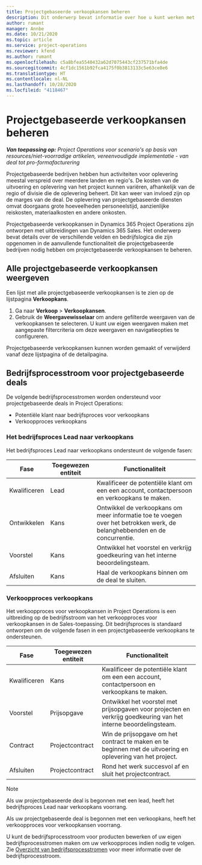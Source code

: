 ```yaml
---
title: Projectgebaseerde verkoopkansen beheren
description: Dit onderwerp bevat informatie over hoe u kunt werken met verkoopkansen die gerelateerd zijn aan projecten.
author: rumant
manager: Annbe
ms.date: 10/21/2020
ms.topic: article
ms.service: project-operations
ms.reviewer: kfend
ms.author: rumant
ms.openlocfilehash: c5a8bfea5540432a62d7075443cf237571bfa4de
ms.sourcegitcommit: 4cf1dc1561b92fca4175f0b3813133c5e63ce8e6
ms.translationtype: HT
ms.contentlocale: nl-NL
ms.lasthandoff: 10/28/2020
ms.locfileid: "4118467"
---
```

# <a name="manage-project-based-opportunities"></a>Projectgebaseerde verkoopkansen beheren

_**Van toepassing op:** Project Operations voor scenario's op basis van resources/niet-voorradige artikelen, vereenvoudigde implementatie - van deal tot pro-formafacturering_

Projectgebaseerde bedrijven hebben hun activiteiten voor oplevering meestal verspreid over meerdere landen en regio's. De kosten van de uitvoering en oplevering van het project kunnen variëren, afhankelijk van de regio of divisie die de oplevering beheert. Dit kan weer van invloed zijn op de marges van de deal. De oplevering van projectgebaseerde diensten omvat doorgaans grote hoeveelheden personeelstijd, aanzienlijke reiskosten, materiaalkosten en andere onkosten.

Projectgebaseerde verkoopkansen in Dynamics 365 Project Operations zijn ontworpen met uitbreidingen van Dynamics 365 Sales. Het onderwerp bevat details over de verschillende velden en bedrijfslogica die zijn opgenomen in de aanvullende functionaliteit die projectgebaseerde bedrijven nodig hebben om projectgebaseerde verkoopkansen te beheren.

## <a name="view-all-project-based-opportunities"></a>Alle projectgebaseerde verkoopkansen weergeven

Een lijst met alle projectgebaseerde verkoopkansen is te zien op de lijstpagina **Verkoopkans**. 

1. Ga naar **Verkoop** > **Verkoopkansen**.
2. Gebruik de **Weergavewisselaar** om andere gefilterde weergaven van de verkoopkansen te selecteren. U kunt uw eigen weergaven maken met aangepaste filtercriteria om deze weergaven en navigatieopties te configureren.

Projectgebaseerde verkoopkansen kunnen worden gemaakt of verwijderd vanaf deze lijstpagina of de detailpagina.

## <a name="business-process-flow-for-project-based-deals"></a>Bedrijfsprocesstroom voor projectgebaseerde deals

De volgende bedrijfsprocesstromen worden ondersteund voor projectgebaseerde deals in Project Operations:

- Potentiële klant naar bedrijfsproces voor verkoopkans
- Verkoopproces verkoopkans

### <a name="lead-to-opportunity-business-process"></a>Het bedrijfsproces Lead naar verkoopkans 
Het bedrijfsproces Lead naar verkoopkans ondersteunt de volgende fasen:

| Fase | Toegewezen entiteit | Functionaliteit |
| --- | --- | --- |
| Kwalificeren | Lead | Kwalificeer de potentiële klant om een een account, contactpersoon en verkoopkans te maken. |
| Ontwikkelen | Kans | Ontwikkel de verkoopkans om meer informatie toe te voegen over het betrokken werk, de belanghebbenden en de concurrentie. |
| Voorstel | Kans | Ontwikkel het voorstel en verkrijg goedkeuring van het interne beoordelingsteam. |
| Afsluiten | Kans | Haal de verkoopkans binnen om de deal te sluiten. |

### <a name="opportunity-sales-process"></a>Verkoopproces verkoopkans
Het verkoopproces voor verkoopkansen in Project Operations is een uitbreiding op de bedrijfsstroom van het verkoopproces voor verkoopkansen in de Sales-toepassing. Dit bedrijfsproces is standaard ontworpen om de volgende fasen in een projectgebaseerde verkoopkans te ondersteunen.

| Fase | Toegewezen entiteit | Functionaliteit |
| --- | --- | --- |
| Kwalificeren | Kans | Kwalificeer de potentiële klant om een een account, contactpersoon en verkoopkans te maken. |
| Voorstel | Prijsopgave | Ontwikkel het voorstel met prijsopgaven voor projecten en verkrijg goedkeuring van het interne beoordelingsteam. |
| Contract | Projectcontract | Win de prijsopgave om het contract te maken en te beginnen met de uitvoering en oplevering van het project. |
| Afsluiten | Projectcontract | Rond het werk succesvol af en sluit het projectcontract. |

> [!NOTE]
> Als uw projectgebaseerde deal is begonnen met een lead, heeft het bedrijfsproces Lead naar verkoopkans voorrang.
>
> Als uw projectgebaseerde deal is begonnen met een verkoopkans, heeft het verkoopproces voor verkoopkansen voorrang.

U kunt de bedrijfsprocesstroom voor producten bewerken of uw eigen bedrijfsprocesstromen maken om uw verkoopproces indien nodig te volgen. Zie [Overzicht van bedrijfsprocesstromen](https://docs.microsoft.com/dynamics365/customerengagement/on-premises/customize/business-process-flows-overview) voor meer informatie over de bedrijfsprocesstroom.
